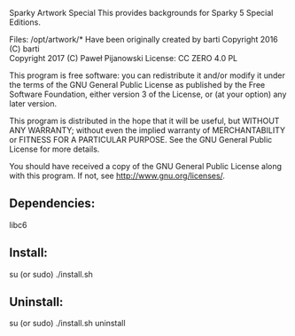 Sparky Artwork Special
This provides backgrounds for Sparky 5 Special Editions.

Files: /opt/artwork/* 
    Have been originally created by barti
    Copyright 2016 (C) barti  
    Copyright 2017 (C) Paweł Pijanowski
    License: CC ZERO 4.0 PL

This program is free software: you can redistribute it and/or modify
it under the terms of the GNU General Public License as published by
the Free Software Foundation, either version 3 of the License, or
(at your option) any later version.

This program is distributed in the hope that it will be useful,
but WITHOUT ANY WARRANTY; without even the implied warranty of
MERCHANTABILITY or FITNESS FOR A PARTICULAR PURPOSE.  See the
GNU General Public License for more details.

You should have received a copy of the GNU General Public License
along with this program.  If not, see <http://www.gnu.org/licenses/>.

Dependencies:
-------------
libc6

Install:
-------------
su (or sudo) 
./install.sh

Uninstall:
-------------
su (or sudo)
./install.sh uninstall
